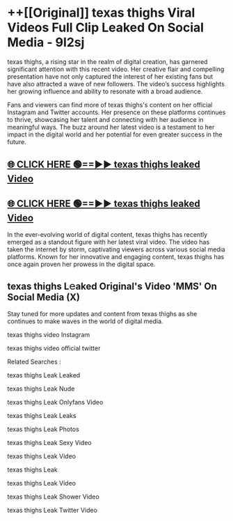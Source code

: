 # ++[[Original]] texas thighs Viral Videos Full Clip Leaked On Social Media - 9l2sj<br>

texas thighs, a rising star in the realm of digital creation, has garnered significant attention with this recent video. Her creative flair and compelling presentation have not only captured the interest of her existing fans but have also attracted a wave of new followers. The video’s success highlights her growing influence and ability to resonate with a broad audience.

Fans and viewers can find more of texas thighs's content on her official Instagram and Twitter accounts. Her presence on these platforms continues to thrive, showcasing her talent and connecting with her audience in meaningful ways. The buzz around her latest video is a testament to her impact in the digital world and her potential for even greater success in the future.


## [🌐 CLICK HERE 🟢==►► texas thighs leaked Video ](https://onlyclips.site?title=texas_thighs&ref=git)

## [🌐 CLICK HERE 🟢==►► texas thighs leaked Video ](https://onlyclips.site?title=texas_thighs&ref=git)


In the ever-evolving world of digital content, texas thighs has recently emerged as a standout figure with her latest viral video. The video has taken the internet by storm, captivating viewers across various social media platforms. Known for her innovative and engaging content, texas thighs has once again proven her prowess in the digital space.



## texas thighs L𝚎aked Original's Video 'MMS' On Social Media (X)


Stay tuned for more updates and content from texas thighs as she continues to make waves in the world of digital media.

texas thighs video Instagram

texas thighs video official twitter


Related Searches :

texas thighs Leak Leaked

texas thighs Leak Nude

texas thighs Leak Onlyfans Video

texas thighs Leak Leaks

texas thighs Leak Photos

texas thighs Leak Sexy Video

texas thighs Leak Video

texas thighs Leak

texas thighs Leak Video

texas thighs Leak Shower Video

texas thighs Leak Twitter Video

